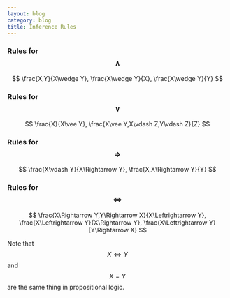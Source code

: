 ```yaml
---
layout: blog
category: blog
title: Inference Rules
---
```


### Rules for $$\wedge$$

$$
\frac{X,Y}{X\wedge Y}, \frac{X\wedge Y}{X}, \frac{X\wedge Y}{Y}
$$

### Rules for $$\vee$$

$$
\frac{X}{X\vee Y}, \frac{X\vee Y,X\vdash Z,Y\vdash Z}{Z}
$$

### Rules for $$\Rightarrow$$

$$
\frac{X\vdash Y}{X\Rightarrow Y}, \frac{X,X\Rightarrow Y}{Y}
$$

### Rules for $$\Leftrightarrow$$

$$
\frac{X\Rightarrow Y,Y\Rightarrow X}{X\Leftrightarrow Y}, \frac{X\Leftrightarrow Y}{X\Rightarrow Y}, \frac{X\Leftrightarrow Y}{Y\Rightarrow X}
$$

Note that $$X \Leftrightarrow Y$$ and $$X = Y$$ are the same thing in
propositional logic.
